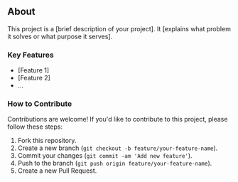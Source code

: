 ## About

This project is a [brief description of your project]. It [explains what problem it solves or what purpose it serves]. 

### Key Features

- [Feature 1]
- [Feature 2]
- ...

### How to Contribute

Contributions are welcome! If you'd like to contribute to this project, please follow these steps:
1. Fork this repository.
2. Create a new branch (`git checkout -b feature/your-feature-name`).
3. Commit your changes (`git commit -am 'Add new feature'`).
4. Push to the branch (`git push origin feature/your-feature-name`).
5. Create a new Pull Request.
